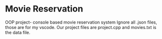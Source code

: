# Movie Reservation
 OOP project- console based movie reservation system
Ignore all .json files, those are for my vscode.
Our project files are project.cpp and movies.txt is the data file.

